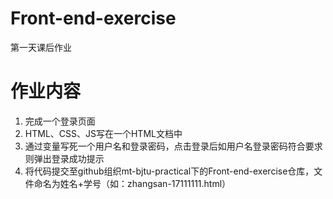 # Front-end-exercise
第一天课后作业

# 作业内容
1. 完成一个登录页面
2. HTML、CSS、JS写在一个HTML文档中
3. 通过变量写死一个用户名和登录密码，点击登录后如用户名登录密码符合要求则弹出登录成功提示
4. 将代码提交至github组织mt-bjtu-practical下的Front-end-exercise仓库，文件命名为姓名+学号（如：zhangsan-17111111.html）